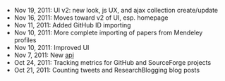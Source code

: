 * Nov 19, 2011: UI v2: new look, js UX, and ajax collection create/update
* Nov 16, 2011: Moves toward v2 of UI, esp. homepage
* Nov 11, 2011: Added GitHub ID importing
* Nov 10, 2011: More complete importing of papers from Mendeley profiles
* Nov 10, 2011: Improved UI
* Nov  7, 2011: New [api](http://total-impact.org/about.php#api)
* Oct 24, 2011: Tracking metrics for GitHub and SourceForge projects
* Oct 21, 2011: Counting tweets and ResearchBlogging blog posts
